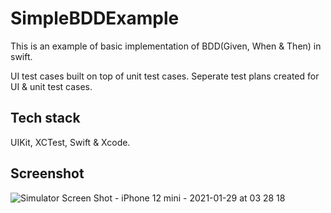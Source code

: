 # SimpleBDDExample

This is an example of basic implementation of BDD(Given, When & Then) in swift. 

UI test cases built on top of unit test cases. Seperate test plans created for UI & unit test cases.

## Tech stack

UIKit, XCTest, Swift & Xcode.

## Screenshot

![Simulator Screen Shot - iPhone 12 mini - 2021-01-29 at 03 28 18](https://user-images.githubusercontent.com/22410262/106204139-7fd37600-61e2-11eb-806d-f848dfd432a6.png)
